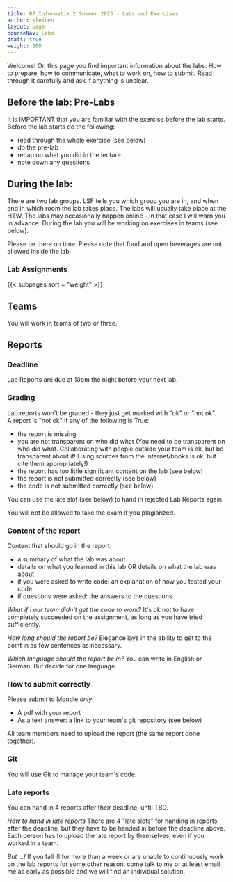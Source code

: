 ```yaml
---
title: B7 Informatik 2 Summer 2025 - Labs and Exercises
author: kleinen
layout: page
courseNav: Labs
draft: true
weight: 200
---
```


Welcome! On this page you find important information about the labs: How to prepare, how to communicate, what to work on, how to submit. Read through it carefully and ask if anything is unclear.

## Before the lab: Pre-Labs
It is IMPORTANT that you are familiar with the exercise before the lab starts. Before the lab starts do the following:
* read through the whole exercise (see below)
* do the pre-lab
* recap on what you did in the lecture
* note down any questions

## During the lab:
There are two lab groups. LSF tells you which group you are in, and when and in which room the lab takes place. The labs will usually take place at the HTW. The labs may occasionally happen online - in that case I will warn you in advance. During the lab you will be working on exercises in teams (see below).

Please be there on time. Please note that food and open beverages are not allowed inside the lab.

### Lab Assignments

{{< subpages sort = "weight" >}}

## Teams
You will work in teams of two or three. 

## Reports
### Deadline
Lab Reports are due at 10pm the night before your next lab.

### Grading
Lab reports won't be graded - they just get marked with "ok" or "not ok".  
A report is "not ok" if any of the following is True:
* the report is missing
* you are not transparent on who did what (You need to be transparent on who did what. Collaborating with people outside your team is ok,
but be transparent about it! Using sources from the Internet/books is ok, but cite them appropriately!)
* the report has too little significant content on the lab (see below)
* the report is not submitted correctly (see below)
* the code is not submitted correctly (see below)

You can use the late slot (see below) to hand in rejected Lab Reports again.

You will not be allowed to take the exam if you plagiarized.

### Content of the report
Content that should go in the report:
* a summary of what the lab was about
* details on what you learned in this lab OR details on what the lab was about
* if you were asked to write code: an explanation of how you tested your code
* if questions were asked: the answers to the questions

*What if I our team didn't get the code to work?*
It's ok not to have completely succeeded on the assignment, as long as you have tried sufficiently.

*How long should the report be?*
Elegance lays in the ability to get to the point in as few sentences as necessary.

*Which language should the report be in?*
You can write in English or German. But decide for one language.

### How to submit correctly
Please submit to Moodle *only*:
* A pdf with your report
* As a text answer: a link to your team's git repository (see below)

All team members need to upload the report (the same report done together).

### Git
You will use Git to manage your team's code. 

### Late reports
You can hand in 4 reports after their deadline, until TBD.

*How to hand in late reports*
There are 4 "late slots" for handing in reports after the deadline, but they have to be handed in before the deadline above. Each person has to upload the late report by themselves, even if you worked in a team.

*But ...!*
If you fall ill for more than a week or are unable to continuously work on
the lab reports for some other reason, come talk to me or at least email me as
early as possible and we will find an individual solution.

<!--
## Quizzes
There might be short quizzes on Moodle where you can test your knowledge.
They will be published when the lab starts and be closed after a certain amount of time.
Whether doing them will gain you any additional benefits is tbd.

## Review and Presentations of Lab Reports in the following Lab

There are a couple of important changes for the labs compared to Info1:

You are required to be able to present and explain your work **in the following lab** ("review"). How this is done will change from lab to lab, depending on the topic of the lab: one of you might be randomly chosen to present the work, I might talk to each or some of you individually, or it might even be a little quizz in moodle which should be easy to solve if you did the lab exercise.

If you happen to be drawn for presentation and refuse to present the report
(e.g. because you don't have the slightest idea what your group mates
have written or you just feel too shy that day) or are not present yourself,
you are required to present the report to me in person during my next office hours.

Apart from that, it's ok not to have completely succeeded on the assignment, as long as
you have tried sufficiently.

If I find out that you most probably didn't work on the lab yourself, or the
lab report has too little significant content regarding the assignment,
I might decide to reject the report.

Note that this is a (possibly) different thing than plagiarism.
Plagiarism - copying the work of others - is considered cheating and will
lead to failing the whole course.

If you become ill with the usual cold, plan to use up one of the late slots.
If you're having trouble keeping up for longer than a week, come talk to me
or send me an email and we'll figure something out.

{{% link title ="Last semesters, I found it necessary to clarify some more things about the reports." link = "{{ site.BaseURL }}/studies/grading/guideline" %}}

-->
